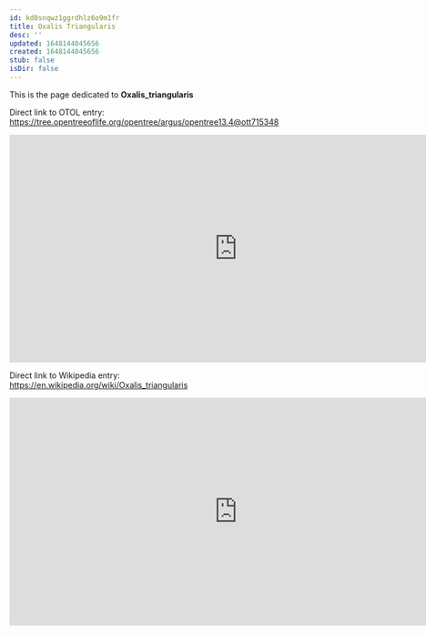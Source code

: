 ```yaml
---
id: kd0snqwz1ggrdhlz6o9m1fr
title: Oxalis Triangularis
desc: ''
updated: 1648144045656
created: 1648144045656
stub: false
isDir: false
---
```

This is the page dedicated to **Oxalis_triangularis**


Direct link to OTOL entry: https://tree.opentreeoflife.org/opentree/argus/opentree13.4@ott715348



<html>
    <body>
    <iframe src="https://tree.opentreeoflife.org/opentree/argus/opentree13.4@ott715348"
    width="800" height="400" frameborder="0" allowfullscreen> </iframe>
    </body>
</html>
    


Direct link to Wikipedia entry: https://en.wikipedia.org/wiki/Oxalis_triangularis



<html>
    <body>
    <iframe src="https://en.wikipedia.org/wiki/Oxalis_triangularis"
    width="800" height="400" frameborder="0" allowfullscreen> </iframe>
    </body>
</html>
    
